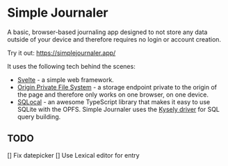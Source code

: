 # Simple Journaler

A basic, browser-based journaling app designed to not store any data outside of your device and therefore requires no login or account creation.

Try it out: https://simplejournaler.app/

It uses the following tech behind the scenes:
- [Svelte](https://svelte.dev/) - a simple web framework.
- [Origin Private File System](https://web.dev/articles/origin-private-file-system) - a storage endpoint private to the origin of the page and therefore only works on one browser, on one device.
- [SQLocal](https://github.com/DallasHoff/sqlocal) - an awesome TypeScript library that makes it easy to use SQLite with the OPFS. Simple Journaler uses the [Kysely driver](https://kysely.dev/) for SQL query building.

## TODO
[] Fix datepicker
[] Use Lexical editor for entry